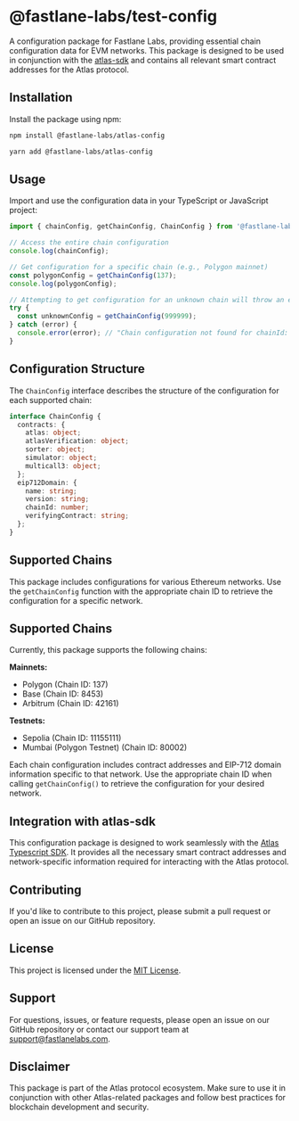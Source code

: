 # @fastlane-labs/test-config

A configuration package for Fastlane Labs, providing essential chain configuration data for EVM networks. This package is designed to be used in conjunction with the [atlas-sdk](https://www.npmjs.com/package/@fastlane-labs/atlas-sdk) and contains all relevant smart contract addresses for the Atlas protocol.

## Installation

Install the package using npm:

```bash
npm install @fastlane-labs/atlas-config
```

```bash
yarn add @fastlane-labs/atlas-config
```

## Usage

Import and use the configuration data in your TypeScript or JavaScript project:

```typescript
import { chainConfig, getChainConfig, ChainConfig } from '@fastlane-labs/atlas-config';

// Access the entire chain configuration
console.log(chainConfig);

// Get configuration for a specific chain (e.g., Polygon mainnet)
const polygonConfig = getChainConfig(137);
console.log(polygonConfig);

// Attempting to get configuration for an unknown chain will throw an error
try {
  const unknownConfig = getChainConfig(999999);
} catch (error) {
  console.error(error); // "Chain configuration not found for chainId: 999999"
}
```

## Configuration Structure

The `ChainConfig` interface describes the structure of the configuration for each supported chain:

```typescript
interface ChainConfig {
  contracts: {
    atlas: object;
    atlasVerification: object;
    sorter: object;
    simulator: object;
    multicall3: object;
  };
  eip712Domain: {
    name: string;
    version: string;
    chainId: number;
    verifyingContract: string;
  };
}
```

## Supported Chains

This package includes configurations for various Ethereum networks. Use the `getChainConfig` function with the appropriate chain ID to retrieve the configuration for a specific network.


## Supported Chains

Currently, this package supports the following chains:

**Mainnets:**
- Polygon (Chain ID: 137)
- Base (Chain ID: 8453)
- Arbitrum (Chain ID: 42161)

**Testnets:**
- Sepolia (Chain ID: 11155111)
- Mumbai (Polygon Testnet) (Chain ID: 80002)

Each chain configuration includes contract addresses and EIP-712 domain information specific to that network. Use the appropriate chain ID when calling `getChainConfig()` to retrieve the configuration for your desired network.

## Integration with atlas-sdk

This configuration package is designed to work seamlessly with the [Atlas Typescript SDK](https://www.npmjs.com/package/@fastlane-labs/atlas-sdk). It provides all the necessary smart contract addresses and network-specific information required for interacting with the Atlas protocol.

## Contributing

If you'd like to contribute to this project, please submit a pull request or open an issue on our GitHub repository.

## License

This project is licensed under the [MIT License](LICENSE).

## Support

For questions, issues, or feature requests, please open an issue on our GitHub repository or contact our support team at support@fastlanelabs.com.

## Disclaimer

This package is part of the Atlas protocol ecosystem. Make sure to use it in conjunction with other Atlas-related packages and follow best practices for blockchain development and security.